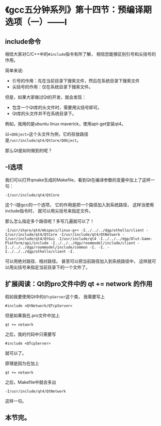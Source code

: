 # 《gcc五分钟系列》第十四节：预编译期选项（一）——I

## include命令

相信大家对C/C++中的`#include`指令有所了解，
相信您能够区别引号和尖括号的作用。

简单来说:

* 引号的作用：先在当前目录下搜索文件，然后在系统目录下搜索文件
* 尖括号的作用：仅在系统目录下搜索文件。

但是，如果大家做过Qt的开发，就会发现：

* 包含一个Qt库的头文件时，需要用尖括号即可。
* Qt库的头文件并不在系统目录下。

例如，我用的是ubuntu linux maverick，使用apt-get安装qt4。

以`<QObject>`这个头文件为例，它的存放路径是`/usr/include/qt4/QtCore/QObject`。

那么Qt是如何做到的呢？

## -I选项

我们可以打开qmake生成的Makefile，看到Qt在编译参数的变量中加上了这样一句：

    -I/usr/include/qt4/QtCore

这个-I是gcc的一个选项，
它的作用是把一个路径加入到系统路径，
这样当使用include指令时，
就可以用尖括号来指定文件。

那么怎么指定多个路径呢？多写几遍就可以了！

    -I/usr/share/qt4/mkspecs/linux-g++ -I../../../dgp/othello/client -I/usr/include/qt4/QtCore -I/usr/include/qt4/QtNetwork -I/usr/include/qt4/QtGui -I/usr/include/qt4 -I../../../dgp/Dlut-Game-Platform/api/include -I../../../dgp/roommodel/include/client -I../../../dgp/roommodel/include/common -I. -I. -I../../../dgp/othello/client -I.

可以用绝对路径、相对路径。
甚至可以把当前路径加入到系统路径中，
这样就可以用尖括号来指定当前目录下的一个文件了。

## 扩展阅读：Qt的pro文件中的 qt += network 的作用

假如我要使用Qt中的`QTcpServer`这个类，
我需要写上

    #include <QtNetwork/QTcpServer>

但是如果我在.pro文件中加上

    qt += network

之后，我的代码中只需要写

    #include <QTcpServer>

就可以了。

原理是因为在加上

    qt += network

之后，Makefile中就会多出

    -I/usr/include/qt4/QtNetwork

这样一句。
## 本节完。

